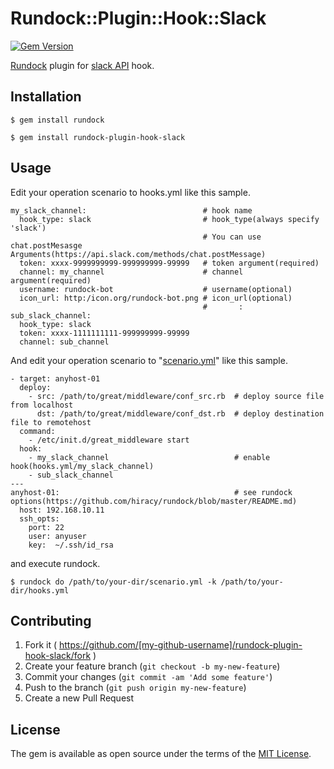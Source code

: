 # Rundock::Plugin::Hook::Slack
[![Gem Version](https://badge.fury.io/rb/rundock-plugin-hook-slack.svg)](http://badge.fury.io/rb/rundock-plugin-hook-slack)
<!--
[![Circle CI](https://circleci.com/gh/hiracy/rundock-plugin-hook-slack/tree/master.png?style=shield)](https://circleci.com/gh/hiracy/rundock-plugin-hook-slack/tree/master)
-->

[Rundock](https://github.com/hiracy/rundock) plugin for [slack API](https://api.slack.com/) hook.

## Installation

```
$ gem install rundock
```

```
$ gem install rundock-plugin-hook-slack
```

## Usage

Edit your operation scenario to hooks.yml like this sample.

```
my_slack_channel:                          # hook name
  hook_type: slack                         # hook_type(always specify 'slack')
                                           # You can use chat.postMesasge Arguments(https://api.slack.com/methods/chat.postMessage)
  token: xxxx-9999999999-999999999-99999   # token argument(required)
  channel: my_channel                      # channel argument(required)
  username: rundock-bot                    # username(optional)
  icon_url: http:/icon.org/rundock-bot.png # icon_url(optional)
                                           #       :
sub_slack_channel:
  hook_type: slack
  token: xxxx-1111111111-999999999-99999
  channel: sub_channel
```

And edit your operation scenario to "[scenario.yml](https://github.com/hiracy/rundock/blob/master/scenario_sample.yml)" like this sample.

```
- target: anyhost-01
  deploy:
    - src: /path/to/great/middleware/conf_src.rb  # deploy source file from localhost
      dst: /path/to/great/middleware/conf_dst.rb  # deploy destination file to remotehost
  command:
    - /etc/init.d/great_middleware start
  hook:
    - my_slack_channel                            # enable hook(hooks.yml/my_slack_channel)
    - sub_slack_channel
---
anyhost-01:                                       # see rundock options(https://github.com/hiracy/rundock/blob/master/README.md)
  host: 192.168.10.11
  ssh_opts:
    port: 22
    user: anyuser
    key:  ~/.ssh/id_rsa
```

and execute rundock.

    $ rundock do /path/to/your-dir/scenario.yml -k /path/to/your-dir/hooks.yml

## Contributing

1. Fork it ( https://github.com/[my-github-username]/rundock-plugin-hook-slack/fork )
2. Create your feature branch (`git checkout -b my-new-feature`)
3. Commit your changes (`git commit -am 'Add some feature'`)
4. Push to the branch (`git push origin my-new-feature`)
5. Create a new Pull Request

## License

The gem is available as open source under the terms of the [MIT License](http://opensource.org/licenses/MIT).

